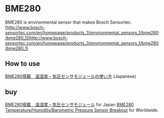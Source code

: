 # BME280

BME280 is environmental sensor that makes Bosch Sensortec.
[http://www.bosch-sensortec.com/en/homepage/products_3/environmental_sensors_1/bme280/bme280_1](http://www.bosch-sensortec.com/en/homepage/products_3/environmental_sensors_1/bme280/bme280_1)

## How to use
[BME280搭載　温湿度・気圧センサモジュールの使い方](http://trac.switch-science.com/wiki/BME280) (Japanese)

## buy
[BME280搭載　温湿度・気圧センサモジュール](https://www.switch-science.com/catalog/2236/) for Japan
[BME280 Temperature/Humidity/Barometric Pressure Sensor Breakout](https://international.switch-science.com/catalog/2236/) for Worldwide.
